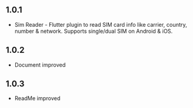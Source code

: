 ## 1.0.1

* Sim Reader - Flutter plugin to read SIM card info like carrier, country, number & network. Supports single/dual SIM on Android & iOS.

## 1.0.2

* Document improved

## 1.0.3

* ReadMe improved

